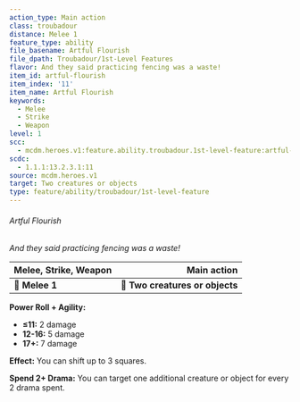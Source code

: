 ```yaml
---
action_type: Main action
class: troubadour
distance: Melee 1
feature_type: ability
file_basename: Artful Flourish
file_dpath: Troubadour/1st-Level Features
flavor: And they said practicing fencing was a waste!
item_id: artful-flourish
item_index: '11'
item_name: Artful Flourish
keywords:
  - Melee
  - Strike
  - Weapon
level: 1
scc:
  - mcdm.heroes.v1:feature.ability.troubadour.1st-level-feature:artful-flourish
scdc:
  - 1.1.1:13.2.3.1:11
source: mcdm.heroes.v1
target: Two creatures or objects
type: feature/ability/troubadour/1st-level-feature
---
```


###### Artful Flourish

*And they said practicing fencing was a waste!*

| **Melee, Strike, Weapon** |                 **Main action** |
| ------------------------- | ------------------------------: |
| **📏 Melee 1**            | **🎯 Two creatures or objects** |

**Power Roll + Agility:**

- **≤11:** 2 damage
- **12-16:** 5 damage
- **17+:** 7 damage

**Effect:** You can shift up to 3 squares.

**Spend 2+ Drama:** You can target one additional creature or object for every 2 drama spent.
